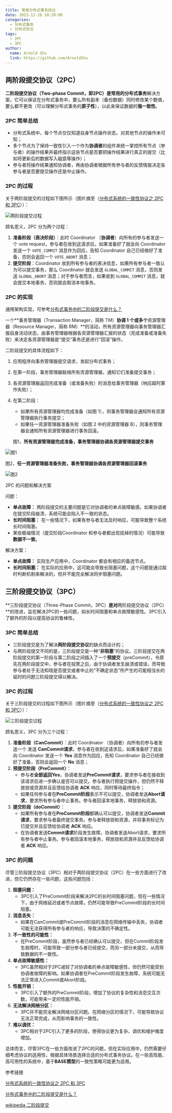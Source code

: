 ```yaml
---
title: 常用分布式事务协议
date: 2023-12-28 10:28:00
categories: 
  - 分布式事务
  - 分布式协议
tags: 
  - 2PC
  - 3PC
author: 
  name: Arnold Shu
  link: https://github.com/ArnoldShu
---
```




## 两阶段提交协议（2PC）

**二阶段提交协议（Two-phase Commit，即2PC）**是常用的**分布式事务**解决方案，它可以保证在分布式事务中，要么所有副本（备份数据）同时修改某个数值，要么都不更改（可以理解分布式事务的**原子性**），以此来保证数据的**强一致性**。



### **2PC** 简单总结

- 分布式系统中，每个节点仅仅知道自身节点操作状态，对其他节点的操作未可知；
- 多个节点为了保持一致性引入一个作为**协调者**的组件来统一掌控所有节点（参与者）的操作结果并最终指示这些节点是否要把操作结果进行真正的提交（比如将更新后的数据写入磁盘等操作）；
-  参与者将操作结果通知协调者，再由协调者根据所有参与者的反馈情报决定各参与者是否要提交操作还是中止操作。



### 2PC 的过程

关于两阶段提交的过程如下图所示（图片摘至（[分布式系统的一致性协议之 2PC 和 3PC](https://matt33.com/2018/07/08/distribute-system-consistency-protocol/)））：



![两阶段提交过程](https://fastly.jsdelivr.net/gh/ArnoldShu/cdn/03.technology/034.distributed/0341/4.png)

顾名思义，2PC 分为两个过程：

1. **准备阶段（表决阶段）**：此时 Coordinator （**协调者**）向所有的参与者发送一个 vote request，参与者在收到这请求后，如果准备好了就会向 Coordinator 发送一个 `VOTE_COMMIT` 消息作为回应，告知 Coordinator 自己已经做好了准备，否则会返回一个 `VOTE_ABORT` 消息；
2. **提交阶段**：Coordinator 收到所有参与者的表决信息，如果所有参与者一致认为可以提交事务，那么 Coordinator 就会发送 `GLOBAL_COMMIT` 消息，否则发送 `GLOBAL_ABORT` 消息；对于参与者而言，如果收到 `GLOBAL_COMMIT` 消息，就会提交本地事务，否则就会取消本地事务。

### 2PC 的实现

通用架构实现，可参考[分布式事务中的二阶段提交是什么？](https://help.aliyun.com/document_detail/132896.html)

一个**事务管理器（Transaction Manager，简称 TM）**协调 1 个或多个**资源管理器（Resource Manager，简称 RM）**的活动，所有资源管理器向事务管理器汇报自身活动状态，由事务管理器根据各资源管理器汇报的状态（完成准备或准备失败）来决定各资源管理器是“提交”事务还是进行“回滚”操作。



二阶段提交的具体流程如下：

1. 应用程序向事务管理器提交请求，发起分布式事务；

2. 在第一阶段，事务管理器联络所有资源管理器，通知它们准备提交事务；

3. 各资源管理器返回完成准备（或准备失败）的消息给事务管理器（响应超时算作失败）；

4. 在第二阶段：

   - 如果所有资源管理器均完成准备（如图 1），则事务管理器会通知所有资源管理器执行事务提交；
   - 如果任一资源管理器准备失败（如图 2 中的资源管理器 B），则事务管理器会通知所有资源管理器进行事务回滚。

   

   图1，**所有资源管理器完成准备，事务管理器协调各资源管理器提交事务**

![图1](https://fastly.jsdelivr.net/gh/ArnoldShu/cdn/03.technology/034.distributed/0341/6.png)

图2，**任一资源管理器准备失败，事务管理器协调各资源管理器回滚事务**



![图2](https://fastly.jsdelivr.net/gh/ArnoldShu/cdn/03.technology/034.distributed/0341/7.png)

2PC 的问题和解决方案

问题：

- **单点故障：** 两阶段提交的主要问题是它对协调者的单点故障敏感。如果协调者在提交阶段崩溃，系统可能会陷入不一致的状态。
- **长时间阻塞：** 在一些情况下，如果有参与者无法及时响应，可能导致整个系统长时间阻塞。
- 某些极端情况（提交阶段Coordinator 和参与者都出现挂掉的情况）可能导致**数据不一致**。

解决方案：

- **单点故障：** 实际生产应用中，Coordinator 都会有相应的备选节点。
- **长时间阻塞：** 在实际的应用中，这可能会导致长阻塞问题，这个问题是通过超时判断机制来解决的，但并不能完全解决同步阻塞问题。





## 三阶段提交协议（3PC）



**三阶段提交协议（Three-Phase Commit，3PC）**是对**两阶段提交协议（2PC）**的改进，旨在解决2PC的一些问题，如长时间阻塞和单点故障敏感性。3PC引入了额外的阶段以提高协议的鲁棒性。



### **3PC** 简单总结

- 三阶段提交是为了解决**两阶段提交协议**的缺点而设计的；
- 与两阶段提交不同的是，三阶段提交是一种“**非阻塞**”的协议。三阶段提交在两阶段提交的第一阶段与第二阶段之间插入了一个**预提交**（preCommit），令原先在两阶段提交中，参与者在投票之后，由于协调者发生崩溃或错误，而导致参与者处于无法知晓是否提交或者中止的“不确定状态”所产生的可能相当长的延时的问题三阶段提交得以解决。

### 3PC 的过程

关于三阶段提交的过程如下图所示（图片摘至（[分布式系统的一致性协议之 2PC 和 3PC](https://matt33.com/2018/07/08/distribute-system-consistency-protocol/)））：

![三阶段提交过程](https://fastly.jsdelivr.net/gh/ArnoldShu/cdn/03.technology/034.distributed/0341/5.png)

顾名思义，3PC 分为三个过程：

1. **准备阶段（CanCommit）**：此时 Coordinator （协调者）向所有的参与者发送一个 发送 **CanCommit请求**，参与者在收到这请求后，如果准备好了就会向 Coordinator 发送一个 **Yes** 消息作为回应，告知 Coordinator 自己已经做好了准备，否则会返回一个 **No** 消息；
2. **预提交阶段（PreCommit）**：
   - 参与者**全部返回Yes**，协调者发送**PreCommit请求**，要求参与者在接收到该请求后进一步确认是否可以提交。参与者执行预提交操作，但仍然不释放锁或资源并且反馈给协调者 **ACK** 响应，同时等待最终指令；
   - 如果任何参与者在**PreCommit阶段**表示不可以提交，协调者发送**Abort请求**，要求所有参与者中止事务。参与者回滚本地事务，释放锁和资源。
3. **提交阶段（doCommit）**：
   -  如果所有参与者在**PreCommit阶段**都确认可以提交，协调者发送**Commit请求**，要求参与者最终提交事务。参与者释放锁和资源，并将事务标记为已提交并且反馈给协调者 **ACK** 响应。
   - 在协调者发送**Commit请求**阶段发生故障，协调者发送Abort请求，要求所有参与者中止事务。参与者回滚本地事务，释放锁和资源并且反馈给协调者 **ACK** 响应。



### 3PC 的问题

尽管三阶段提交协议（3PC）相对于两阶段提交协议（2PC）在一些方面进行了改进，但它仍然存在一些问题，这些问题包括：

1. **阻塞问题：**
   - 3PC引入了PreCommit阶段来解决2PC的长时间阻塞问题，但在一些情况下，由于网络延迟或者节点故障，仍然可能导致PreCommit阶段的长时间阻塞。
2. **消息丢失：**
   - 如果在CanCommit或PreCommit阶段的消息在网络传输中丢失，协调者可能无法获得所有参与者的响应，导致决策的不确定性。
3. **不一致性的可能性：**
   - 在PreCommit阶段，虽然参与者已经确认可以提交，但在Commit阶段发生故障时，可能导致一部分参与者已经提交，而另一部分未提交，从而导致数据的不一致性。
4. **单点故障敏感性：**
   - 3PC虽然相对于2PC减轻了对协调者的单点故障敏感性，但仍然可能受到协调者故障的影响。如果协调者在PreCommit阶段发生故障，系统可能无法正常进入Commit或Abort阶段。
5. **性能开销：**
   - 3PC引入了额外的PreCommit阶段，增加了协议的复杂性和消息交互次数，可能带来一定的性能开销。
6. **无法解决网络分区：**
   - 3PC并不能完全解决网络分区问题。在网络分区的情况下，可能导致协议无法正常完成，从而影响事务的一致性。
7. **难以调优：**
   - 3PC相对于2PC引入了更多的阶段，使得协议更为复杂，调优和维护难度增加。

总体而言，尽管3PC在一些方面改进了2PC的问题，但在实际应用中，仍然需要仔细考虑协议的适用性，根据具体场景选择合适的分布式事务协议。在一些高性能、高可用性的系统中，基于**BASE模型**的一致性策略可能更为适用。



参考链接

[分布式系统的一致性协议之 2PC 和 3PC](https://matt33.com/2018/07/08/distribute-system-consistency-protocol/)

[分布式事务中的二阶段提交是什么？](https://help.aliyun.com/document_detail/132896.html)

[wikipedia 二阶段提交](https://zh.wikipedia.org/wiki/%E4%BA%8C%E9%98%B6%E6%AE%B5%E6%8F%90%E4%BA%A4)


​        
